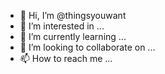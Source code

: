 - 👋 Hi, I’m @thingsyouwant
- 👀 I’m interested in ...
- 🌱 I’m currently learning ...
- 💞️ I’m looking to collaborate on ...
- 📫 How to reach me ...

<!---
thingsyouwant/thingsyouwant is a ✨ special ✨ repository because its `README.md` (this file) appears on your GitHub profile.
You can click the Preview link to take a look at your changes.
--->
